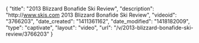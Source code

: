 {
    "title": "2013 Blizzard Bonafide Ski Review",
    "description": "http:\/\/www.skis.com 2013 Blizzard Bonafide Ski Review",
    "videoid": "3766203",
    "date_created": "1411361162",
    "date_modified": "1418182009",
    "type": "captivate",
    "layout": "video",
    "url": "\/v\/2013-blizzard-bonafide-ski-review\/3766203"
}
